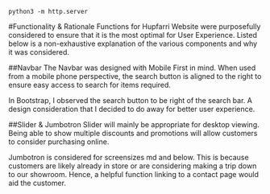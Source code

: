 
`python3 -m http.server`

#Functionality & Rationale
Functions for Hupfarri Website were purposefully considered to ensure that 
it is the most optimal for User Experience. Listed below is a non-exhaustive
explanation of the various components and why it was considered. 

##Navbar
The Navbar was designed with Mobile First in mind. When used from a mobile 
phone perspective, the search button is aligned to the right to ensure easy 
access to search for items required. 

In Bootstrap, I observed the search button to be right of the search bar. 
A design consideration that I decided to do away for better user experience. 

##Slider & Jumbotron 
Slider will mainly be appropriate for desktop viewing. Being able to show 
multiple discounts and promotions will allow customers to consider purchasing
online. 

Jumbotron is considered for screensizes md and below. This is because customers
are likely already in store or are considering making a trip down to our 
showroom. Hence, a helpful function linking to a contact page would aid
the customer. 

